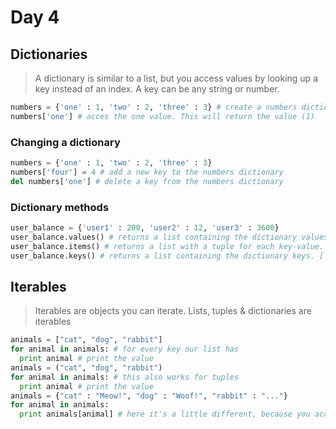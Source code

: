 # Day 4

## Dictionaries

> A dictionary is similar to a list, but you access values by looking up a key instead of an index. A key can be any string or number.

``` python
numbers = {'one' : 1, 'two' : 2, 'three' : 3} # create a numbers dictionary
numbers['one'] # acces the one value. This will return the value (1)
```

### Changing a dictionary

``` python
numbers = {'one' : 1, 'two' : 2, 'three' : 3}
numbers['four'] = 4 # add a new key to the numbers dictionary
del numbers['one'] # delete a key from the numbers dictionary
```

### Dictionary methods

``` python
user_balance = {'user1' : 200, 'user2' : 12, 'user3' : 3600}
user_balance.values() # returns a list containing the dictionary values. [3600, 12, 200]
user_balance.items() # returns a list with a tuple for each key-value. [('user3', 3600), ('user2', 12), ('user1', 200)]
user_balance.keys() # returns a list containing the dictionary keys. ['user3', 'user2', 'user1']
```

## Iterables

> Iterables are objects you can iterate. Lists, tuples & dictionaries are iterables

``` python
animals = ["cat", "dog", "rabbit"]
for animal in animals: # for every key our list has
  print animal # print the value
animals = ("cat", "dog", "rabbit")
for animal in animals: # this also works for tuples
  print animal # print the value
animals = {"cat" : "Meow!", "dog" : "Woof!", "rabbit" : "..."}
for animal in animals:
  print animals[animal] # here it's a little different, because you access dictionary values in a different way
```